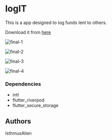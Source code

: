 # logIT

This is a app designed to log funds lent to others.

Download it from [here](https://raw.githubusercontent.com/IsthmusAlien/logIT/main/output/app-release.apk)

![final-1](https://github.com/IsthmusAlien/logIT/assets/131596732/21f3a119-6f99-427d-b3b3-9fdbb697c17a)

![final-2](https://github.com/IsthmusAlien/logIT/assets/131596732/36d899bf-d35e-4790-a361-f1de14908103)

![final-3](https://github.com/IsthmusAlien/logIT/assets/131596732/251dbbbc-1fa1-4120-9700-f7feec1a6e93)

![final-4](https://github.com/IsthmusAlien/logIT/assets/131596732/425a0928-4ec0-4d7a-b94f-a5c55e3901c4)

### Dependencies

* intl
* flutter_riverpod
* flutter_secure_storage

## Authors

IsthmusAlien
